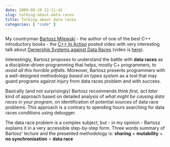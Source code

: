 ```yaml
---
date: 2009-09-29 22:11:42
slug: talking-about-data-races
title: Talking about data races
categories: [ "code" ]
---
```


My countryman [Bartosz Milewski](http://bartoszmilewski.wordpress.com/) - the author of one of the best C++ introductory books - the [C++ In Action](http://www.relisoft.com/book/) posted video with very interesting talk about [Ownership Systems against Data Races](http://bartoszmilewski.wordpress.com/2009/09/22/ownership-systems-against-data-races/trackback/) (video is [here](http://www.vimeo.com/6689999)).









Interestingly, Bartosz proposes to understand the battle with **data races** as a discipline-driven programming that helps, mostly C+ programmers, to _avoid all this horrible pitfalls_. Moreover, Bartosz presents programmers with a well-designed methodology _based on types system_ as a tool that may guard programs against injury from data races problem and with success.





Basically (and not surprisingly) Bartosz recommends _think first, act later_ kind of approach based on detailed analysis of _what might be causing data races in your program_, on identification of potential sources of data race problems. This approach is a contrary to spending hours searching for data races conditions using debugger.





The data race problem is a complex subject, but - in my opinion - Bartosz explains it in a very accessible step-by-step form. Three words summary of Bartosz' lecture and the presented methodology is: **sharing** + **mutability** + **no synchronisation** = **data race**
